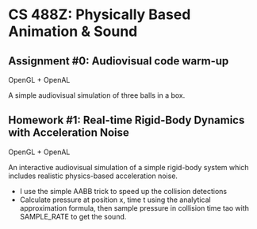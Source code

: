 # CS 488Z: Physically Based Animation & Sound

## Assignment #0: Audiovisual code warm-up

OpenGL + OpenAL

A simple audiovisual simulation of three balls in a box. 


## Homework #1: Real-time Rigid-Body Dynamics with Acceleration Noise

OpenGL + OpenAL

An interactive audiovisual simulation of a simple rigid-body system which includes realistic physics-based acceleration noise.

- I use the simple AABB trick to speed up the collision detections
- Calculate pressure at position x, time t using the analytical approximation formula, then sample pressure in collision time tao with SAMPLE_RATE to get the sound.
